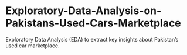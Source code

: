 # Exploratory-Data-Analysis-on-Pakistans-Used-Cars-Marketplace
Exploratory Data Analysis (EDA) to extract key insights about Pakistan’s used car marketplace.
